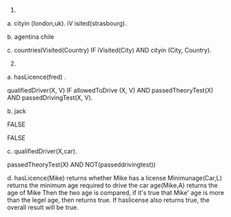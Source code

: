 1.
a.
cityin (london,uk).
iV isited(strasbourg).

b.
agentina
chile

c.
countriesIVisited(Country)  IF  iVisited(City) AND cityin (City, Country).

2.
a.
hasLicence(fred) .

qualifiedDriver(X, V)
IF allowedToDrive (X, V)
AND passedTheoryTest(X)
AND passedDrivingTest(X, V).

b.
jack

FALSE

FALSE

c.
qualifiedDriver(X,car).

passedTheoryTest(X) AND NOT(passeddrivingtest))

d.
hasLicence(Mike) returns whether Mike has a license
Minimunage(Car,L) returns the minimum age required to drive the car
age(Mike,A) returns the age of Mike
Then the two age is compared, if it's true that Mike' age is more than the legel age,
then returns true.
If haslicense also returns true, the overall result will be true.



